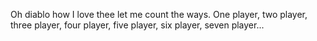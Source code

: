Oh diablo how I love thee let me count the ways. One player, two player, three player, four player, five player, six player, seven player...